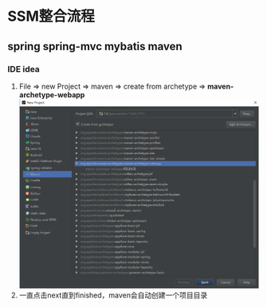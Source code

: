 # SSM整合流程
## spring spring-mvc mybatis maven

### IDE idea
1. File => new Project => maven => create from archetype => **maven-archetype-webapp**  
![界面预览](mind/1.png)
2. 一直点击next直到finished，maven会自动创建一个项目目录